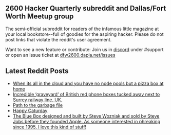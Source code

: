 ## 2600 Hacker Quarterly subreddit and Dallas/Fort Worth Meetup group
The semi-official subreddit for readers of the infamous little magazine at your local bookstore--full of goodies for the aspiring hacker. Please do not post links that violate the reddit's user agreement.

Want to see a new feature or contribute: 
Join us in [discord](https://dfw2600.dapla.net/chat) under #support or open an issue ticket at [dfw2600.dapla.net/issues](https://dfw2600.dapla.net/issues)

## Latest Reddit Posts
<!-- BLOG-POST-LIST:START -->
- [When its all in the cloud and you have no node pools but a pizza box at home](https://www.reddit.com/r/2600/comments/12qruta/when_its_all_in_the_cloud_and_you_have_no_node/)
- [Incredible ‘graveyard’ of British red phone boxes tucked away next to Surrey railway line. UK.](https://www.reddit.com/r/2600/comments/12qjq26/incredible_graveyard_of_british_red_phone_boxes/)
- [Path to the garbage file](https://www.reddit.com/r/2600/comments/12pkwxd/path_to_the_garbage_file/)
- [Happy Caturday](https://www.reddit.com/r/2600/comments/12n9p4d/happy_caturday/)
- [The Blue Box designed and built by Steve Wozniak and sold by Steve Jobs before they founded Apple. As someone interested in phreaking since 1995, I love this kind of stuff!](https://www.reddit.com/r/2600/comments/12n876l/the_blue_box_designed_and_built_by_steve_wozniak/)
<!-- BLOG-POST-LIST:END -->

